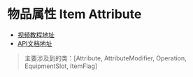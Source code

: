 # 物品属性 Item Attribute
- [视频教程地址](https://www.bilibili.com/video/BV1oZ4y1e7nJ)<br>
- [API文档地址](https://bukkit.windit.net/javadoc/org/bukkit/attribute/package-summary.html)<br>
> 主要涉及到的类：[Attribute, AttributeModifier, Operation, EquipmentSlot, ItemFlag]<br>

